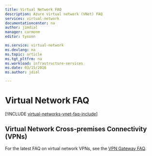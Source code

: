 ```yaml
---
title: Virtual Network FAQ
description: Azure virtual network (VNet) FAQ
services: virtual-network
documentationcenter: na
author: jimdial
manager: carmonm
editor: tysonn

ms.service: virtual-network
ms.devlang: na
ms.topic: article
ms.tgt_pltfrm: na
ms.workload: infrastructure-services
ms.date: 03/15/2016
ms.author: jdial

---
```

# Virtual Network FAQ
[!INCLUDE [virtual-networks-vnet-faq-include](../../includes/virtual-networks-vnet-faq-include.md)]

## Virtual Network Cross-premises Connectivity (VPNs)
For the latest FAQ on virtual network VPNs, see the [VPN Gateway FAQ](../vpn-gateway/vpn-gateway-vpn-faq.md).

